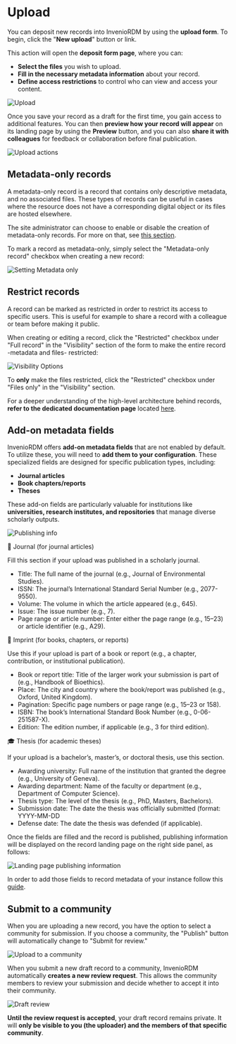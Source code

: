 # Upload

You can deposit new records into InvenioRDM by using the **upload form**. To begin, click the "**New upload**" button or link.

This action will open the **deposit form page**, where you can:

- **Select the files** you wish to upload.
- **Fill in the necessary metadata information** about your record.
- **Define access restrictions** to control who can view and access your content.

![Upload](../imgs/records/deposit.jpg)

Once you save your record as a draft for the first time, you gain access to additional features. You can then **preview how your record will appear** on its landing page by using the **Preview** button, and you can also **share it with colleagues** for feedback or collaboration before final publication.

![Upload actions](../imgs/records/deposit-actions.jpg)

## Metadata-only records

A metadata-only record is a record that contains only descriptive metadata, and no associated files. These types of records can be useful in cases where the resource does not have a corresponding digital object or its files are hosted elsewhere.

The site administrator can choose to enable or disable the creation of metadata-only records. For more on that, see [this section](../operate/customize/metadata/metadata_only.md).

To mark a record as metadata-only, simply select the "Metadata-only record" checkbox when creating a new record:

![Setting Metadata only](../imgs/records/meta_data_only.png)

## Restrict records

A record can be marked as restricted in order to restrict its access to specific users. This is useful for example to share a record with a colleague or team before making it public.

When creating or editing a record, click the "Restricted" checkbox under "Full record" in the "Visibility" section of the form to make the entire record -metadata and files- restricted:

![Visibility Options](../imgs/records/visibility_options.png)

To **only** make the files restricted, click the "Restricted" checkbox under "Files only" in the "Visibility" section.

For a deeper understanding of the high-level architecture behind records, **refer to the dedicated documentation page** located [here](../maintenance/architecture/records.md).

## Add-on metadata fields

InvenioRDM offers **add-on metadata fields** that are not enabled by default. To utilize these, you will need to **add them to your configuration**. These specialized fields are designed for specific publication types, including:

- **Journal articles**
- **Book chapters/reports**
- **Theses**

These add-on fields are particularly valuable for institutions like **universities, research institutes, and repositories** that manage diverse scholarly outputs.

![Publishing info](../imgs/records/publishing-info.png)

📰 Journal (for journal articles)

Fill this section if your upload was published in a scholarly journal.

- Title: The full name of the journal (e.g., Journal of Environmental Studies).
- ISSN: The journal’s International Standard Serial Number (e.g., 2077-9550).
- Volume: The volume in which the article appeared (e.g., 645).
- Issue: The issue number (e.g., 7).
- Page range or article number: Enter either the page range (e.g., 15–23) or article identifier (e.g., A29).

📖 Imprint (for books, chapters, or reports)

Use this if your upload is part of a book or report (e.g., a chapter, contribution, or institutional publication).

- Book or report title: Title of the larger work your submission is part of (e.g., Handbook of Bioethics).
- Place: The city and country where the book/report was published (e.g., Oxford, United Kingdom).
- Pagination: Specific page numbers or page range (e.g., 15–23 or 158).
- ISBN: The book’s International Standard Book Number (e.g., 0-06-251587-X).
- Edition: The edition number, if applicable (e.g., 3 for third edition).

🎓 Thesis (for academic theses)

If your upload is a bachelor’s, master’s, or doctoral thesis, use this section.

- Awarding university: Full name of the institution that granted the degree (e.g., University of Geneva).
- Awarding department: Name of the faculty or department (e.g., Department of Computer Science).
- Thesis type: The level of the thesis (e.g., PhD, Masters, Bachelors).
- Submission date: The date the thesis was officially submitted (format: YYYY-MM-DD
- Defense date: The date the thesis was defended (if applicable).

Once the fields are filled and the record is published, publishing information will be displayed on the record landing page on the right side panel, as follows:

![Landing page publishing information](../imgs/records/publishing-info-landing-page.png)

In order to add those fields to record metadata of your instance follow this [guide](../../operate/customize/metadata/custom_fields/publication-information-config.md).

## Submit to a community

When you are uploading a new record, you have the option to select a community for submission. If you choose a community, the "Publish" button will automatically change to "Submit for review."

![Upload to a community](../imgs/records/upload-community.jpg)

When you submit a new draft record to a community, InvenioRDM automatically **creates a new review request**. This allows the community members to review your submission and decide whether to accept it into their community.

![Draft review](../imgs/records/records-review.jpg)

**Until the review request is accepted**, your draft record remains private. It will **only be visible to you (the uploader) and the members of that specific community**.
